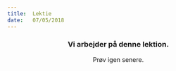 ```yaml
---
title:  Lektie
date:   07/05/2018
---
```


### <center>Vi arbejder på denne lektion.</center>
<center>Prøv igen senere.</center>